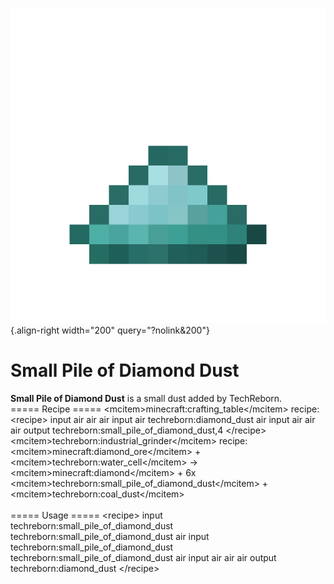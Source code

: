 ![small_pile_of_diamond_dust.png](/media/mods/techreborn/small_pile_of_diamond_dust.png){.align-right width="200" query="?nolink&200"}

# Small Pile of Diamond Dust

**Small Pile of Diamond Dust** is a small dust added by TechReborn.\
===== Recipe ===== \<mcitem\>minecraft:crafting_table\</mcitem\> recipe:\
\<recipe\> input air air air input air techreborn:diamond_dust air input air air air output techreborn:small_pile_of_diamond_dust,4 \</recipe\>\
\<mcitem\>techreborn:industrial_grinder\</mcitem\> recipe:\
\<mcitem\>minecraft:diamond_ore\</mcitem\> + \<mcitem\>techreborn:water_cell\</mcitem\> -\> \<mcitem\>minecraft:diamond\</mcitem\> + 6x \<mcitem\>techreborn:small_pile_of_diamond_dust\</mcitem\> + \<mcitem\>techreborn:coal_dust\</mcitem\>\
\
===== Usage ===== \<recipe\> input techreborn:small_pile_of_diamond_dust techreborn:small_pile_of_diamond_dust air input techreborn:small_pile_of_diamond_dust techreborn:small_pile_of_diamond_dust air input air air air output techreborn:diamond_dust \</recipe\>
